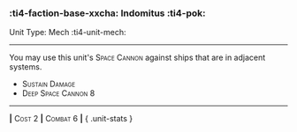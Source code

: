 ### :ti4-faction-base-xxcha: **Indomitus** :ti4-pok:

Unit Type: Mech :ti4-unit-mech:

---

You may use this unit's <span style="font-variant:small-caps;">Space Cannon</span> against ships that are in adjacent systems.

* <span style="font-variant:small-caps;">Sustain Damage</span> 
* <span style="font-variant:small-caps;">Deep Space Cannon 8</span>

---

__|__ <span style="font-variant:small-caps;">Cost 2</span> __|__ <span style="font-variant:small-caps;">Combat 6</span> __|__
{ .unit-stats }
